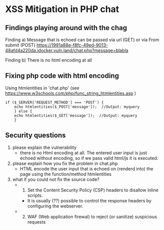 # XSS Mitigation in PHP chat
## Findings playing around with the chag

Finding a)
Message that is echoed can be passed via url (GET) or via From submit (POST)
https://1991a88e-f8fc-49ed-9013-48afd4a220da.idocker.vuln.land/chat.php?message=blabla

Finding b) There is no html encoding at all

## Fixing php code with html encoding
Using htmlentities in 'chat.php' (see https://www.w3schools.com/php/func_string_htmlentities.asp )
```
if ($_SERVER['REQUEST_METHOD'] === 'POST') {
	echo htmlentities($_POST['message']);  //Output: myquery
	} else {
	echo htmlentities($_GET['message']);  //Output: myquery
	}
```

## Security questions

1. please explain the vulnerability
    - there is no Html encoding at all. The entered user input is just echoed without encoding, so if we pass valid html/js it is executed. 
2. please explain how you fix the problem in chat.php
    - HTML encode the user input that is echoed on (renderd into) the page using the function/method htmlentities
3. what if you could not fix the source code?
    - 1. Set the Content Security Policy (CSP) headers to disallow inline scripts. 
        - It is usually (??) possible to control the response headers by configuring the webserver. 
    - 2. WAF (Web application firewal) to reject (or sanitize) suspicious requests
